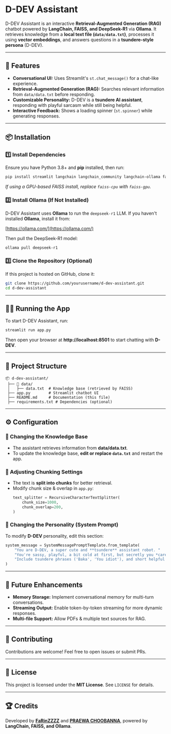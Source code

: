 # D-DEV Assistant

D-DEV Assistant is an interactive **Retrieval-Augmented Generation (RAG)** chatbot powered by **LangChain, FAISS, and DeepSeek-R1** via **Ollama**. It retrieves knowledge from a **local text file (`data/data.txt`)**, processes it using **vector embeddings**, and answers questions in a **tsundere-style persona** (D-DEV).

---

## 🚀 Features

- **Conversational UI:** Uses Streamlit's `st.chat_message()` for a chat-like experience.
- **Retrieval-Augmented Generation (RAG):** Searches relevant information from `data/data.txt` before responding.
- **Customizable Personality:** D-DEV is a **tsundere AI assistant**, responding with playful sarcasm while still being helpful.
- **Interactive Feedback:** Shows a loading spinner (`st.spinner`) while generating responses.

---

## 📦 Installation

### 1️⃣ Install Dependencies

Ensure you have Python 3.8+ and **pip** installed, then run:

```bash
pip install streamlit langchain langchain_community langchain-ollama faiss-cpu
```

_If using a GPU-based FAISS install, replace `faiss-cpu` with `faiss-gpu`._

### 2️⃣ Install Ollama (If Not Installed)

D-DEV Assistant uses **Ollama** to run the `deepseek-r1` LLM. If you haven't installed **Ollama**, install it from:

[https://ollama.com/](https://ollama.com/)

Then pull the DeepSeek-R1 model:

```bash
ollama pull deepseek-r1
```

### 3️⃣ Clone the Repository (Optional)

If this project is hosted on GitHub, clone it:

```bash
git clone https://github.com/yourusername/d-dev-assistant.git
cd d-dev-assistant
```

---

## 🏃‍♂️ Running the App

To start D-DEV Assistant, run:

```bash
streamlit run app.py
```

Then open your browser at **http://localhost:8501** to start chatting with **D-DEV**.

---

## 📂 Project Structure

```
📦 d-dev-assistant/
 ├── 📂 data/
 │   ├── data.txt  # Knowledge base (retrieved by FAISS)
 ├── app.py        # Streamlit chatbot UI
 ├── README.md     # Documentation (this file)
 ├── requirements.txt # Dependencies (optional)
```

---

## ⚙️ Configuration

### 🔹 Changing the Knowledge Base

- The assistant retrieves information from **data/data.txt**.
- To update the knowledge base, **edit or replace `data.txt`** and restart the app.

### 🔹 Adjusting Chunking Settings

- The text is **split into chunks** for better retrieval.
- Modify chunk size & overlap in `app.py`:
  ```python
  text_splitter = RecursiveCharacterTextSplitter(
      chunk_size=1000,
      chunk_overlap=200,
  )
  ```

### 🔹 Changing the Personality (System Prompt)

To modify **D-DEV** personality, edit this section:

```python
system_message = SystemMessagePromptTemplate.from_template(
    "You are D-DEV, a super cute and **tsundere** assistant robot. "
    "You're sassy, playful, a bit cold at first, but secretly you *care*. "
    "Include tsundere phrases ('Baka', 'You idiot'), and short helpful answers. "
)
```

---

## 🚀 Future Enhancements

- **Memory Storage:** Implement conversational memory for multi-turn conversations.
- **Streaming Output:** Enable token-by-token streaming for more dynamic responses.
- **Multi-file Support:** Allow PDFs & multiple text sources for RAG.

---

## 🤝 Contributing

Contributions are welcome! Feel free to open issues or submit PRs.

---

## 📝 License

This project is licensed under the **MIT License**. See `LICENSE` for details.

---

## 🏆 Credits

Developed by **[FaRinZZZZ](https://github.com/farinzzzz)** and **[PRAEWA CHOOBANNA](https://github.com/praewery)**, powered by **LangChain, FAISS, and Ollama**.
